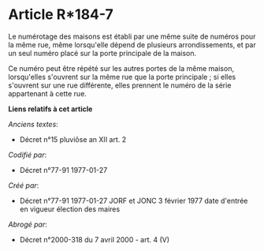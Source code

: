 # Article R*184-7

Le numérotage des maisons est établi par une même suite de numéros pour la même rue, même lorsqu'elle dépend de plusieurs
arrondissements, et par un seul numéro placé sur la porte principale de la maison. 

Ce numéro peut être répété sur les autres portes de la même maison, lorsqu'elles s'ouvrent sur la même rue que la porte
principale ; si elles s'ouvrent sur une rue différente, elles prennent le numéro de la série appartenant à cette rue.

**Liens relatifs à cet article**

_Anciens textes_:

  - Décret n°15 pluviôse an XII art. 2

_Codifié par_:

  - Décret n°77-91 1977-01-27

_Créé par_:

  - Décret n°77-91 1977-01-27 JORF et JONC 3 février 1977 date d'entrée en vigueur élection des maires

_Abrogé par_:

  - Décret n°2000-318 du 7 avril 2000 - art. 4 (V)
